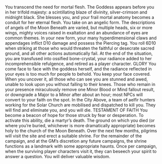 You transcend the need for mortal flesh. The Goddess
appears before you in her trifold majesty: a scintillating
blaze of divinity, silver-crimson and
midnight black. She blesses you, and your frail
mortal anatomy becomes a conduit for her
eternal flesh. You take on an angelic form.
The descriptions of angels of the Moon
Beneath are varied, but multiple heads, six or
more wings, mighty voices raised in exaltation
and an abundance of eyes are common themes.
In your new form, your many hyperdimensional
claws and appendages inflict D10 damage and
possess the Piercing tag. You roll 6D10 when
striking at those who would threaten the faithful
or desecrate sacred ground, and all other actions
automatically fail.
At the end of the situation, you are transfused
into ossified bone-crystal, your radiance added
to her incomprehensible refulgence, and retired
as a player character.
GLORY
You come face to face with the goddess herself, and the
radiance reflected in your eyes is too much for people to
behold. You keep your face covered. When you
uncover it, all those who can see you are stunned
and awed, unable to look upon you without falling
to their knees. Those who remain in your presence
miraculously remove one Minor Blood or Mind
fallout result, or downgrade a Major to a Minor
after about an hour; most NPCs will convert to
your faith on the spot.
In the City Above, a team of aelfir hunters
working for the Solar Church are mobilised and
dispatched to kill you. They will find and eliminate
you, and you will die.
TESTAMENT OF FAITH
You become a beacon of hope for those struck by fear or
desperation. To activate this ability, die a martyr’s
death. The ground on which you died (or where
you’re buried, whichever is more dramatically
appropriate) becomes holy to the church of the
Moon Beneath. Over the next few months, pilgrims
will visit the site and erect a suitable
shrine. For the remainder of the campaign, and
at the GM’s discretion any future campaigns, the
shrine functions as a landmark with some appropriate
haunts. Once per campaign, when the surviving
player characters visit it, they can beseech
your spirit to answer a question. You will deliver
valuable wisdom.
